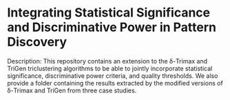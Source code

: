 # Integrating Statistical Significance and Discriminative Power in Pattern Discovery

Description: This repository contains an extension to the δ-Trimax and TriGen triclustering algorithms to be able to jointly incorporate statistical significance, discriminative power criteria, and quality thresholds. We also provide a folder containing the results extracted by the modified versions of δ-Trimax and TriGen from three case studies.
